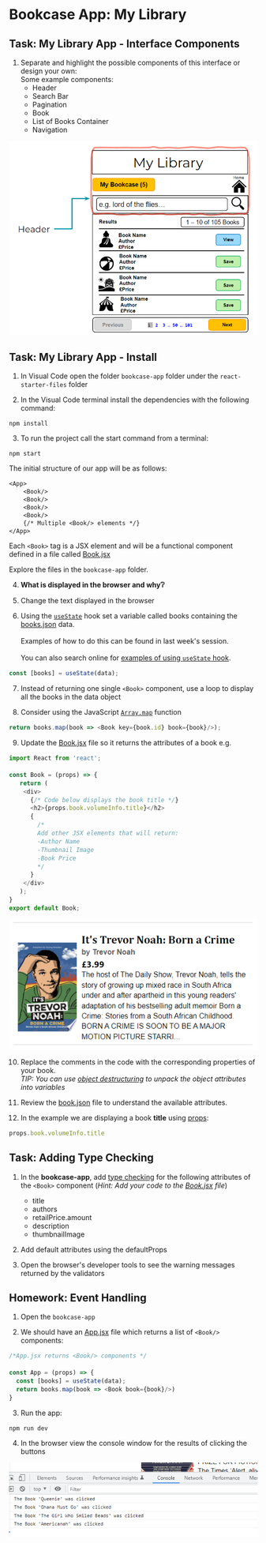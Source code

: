 # Bookcase App: My Library

## Task: My Library App - Interface Components

1. Separate and highlight the possible components of this interface or design your own:<br/>Some example components:
    - Header
    - Search Bar
    - Pagination
    - Book
    - List of Books Container
    - Navigation


![Example Book App GUI](docs/bookcase-app-gui-example.png)

## Task: My Library App - Install

1. In Visual Code open the folder `bookcase-app` folder under the `react-starter-files` folder

1. In the Visual Code terminal install the dependencies with the following command: 
```shell
npm install
````
3. To run the project call the start command from a terminal:

```shell 
npm start 
```
The initial structure of our app will be as follows: 

```JS
<App>
    <Book/>
    <Book/>
    <Book/>
    <Book/>
    {/* Multiple <Book/> elements */}
</App>
```

Each `<Book>` tag is a JSX element and will be a functional component defined in a file called [Book.jsx][3]

Explore the files in the `bookcase-app` folder.

4. __What is displayed in the browser and why❔__

1. Change the text displayed in the browser

1. Using the [`useState`][1] hook set a variable called books containing the [books.json][4] data. <br/><br/>Examples of how to do this can be found in last week's session.<br/><br/>You can also search online for [examples of using `useState` hook][1].

```js
const [books] = useState(data);
```
7. Instead of returning one single `<Book>` component, use a loop to display all the books in the data object

1. Consider using  the JavaScript [`Array.map`][2] function 

```js
return books.map(book => <Book key={book.id} book={book}/>);
```
9. Update the [Book.jsx][4] file so it returns the attributes of a book e.g.

```js
import React from 'react';

const Book = (props) => {
   return (
    <div>
      {/* Code below displays the book title */}
      <h2>{props.book.volumeInfo.title}</h2>
      {
        /*
        Add other JSX elements that will return:
        -Author Name
        -Thumbnail Image
        -Book Price 
        */
      }
    </div>
   );
}
export default Book;
```
![Example Book in browser](docs/single-book.png)

10. Replace the comments in the code with the corresponding properties of your book.
<br/>_TIP: You can use [object destructuring][5] to unpack the object attributes into variables_

1. Review the [book.json][4] file to understand the available attributes.

1. In the example we are displaying a book __title__ using [props][6]:

```js
props.book.volumeInfo.title
```

## Task: Adding Type Checking

1. In the __bookcase-app__, add [type checking][7] for the following attributes of the `<Book>` component (_Hint: Add your code to the [Book.jsx][3] file_)

    - title
    - authors
    - retailPrice.amount
    - description
    - thumbnailImage

1. Add default attributes using the defaultProps

1. Open the browser's developer tools to see the warning messages returned by the validators

## Homework: Event Handling

1. Open the `bookcase-app`

1. We should have an [App.jsx][8] file which returns a list of `<Book/>` components:

```js
/*App.jsx returns <Book/> components */

const App = (props) => {
  const [books] = useState(data);
  return books.map(book => <Book book={book}/>)
}
```

3. Run the app:

```shell
npm run dev
```
4. In the browser view the console window for the results of clicking the buttons

![Console output](docs/homework-console.png )

[1]:https://reactjs.org/docs/hooks-state.html
[2]:https://developer.mozilla.org/en-US/docs/Web/JavaScript/Reference/Global_Objects/Array/map
[3]:/bookcase-app/src/components/Book.jsx
[4]:/bookcase-app/src/models/books.json
[5]:https://developer.mozilla.org/en-US/docs/Web/JavaScript/Reference/Operators/Destructuring_assignment#object_destructuring
[6]:https://reactjs.org/docs/components-and-props.html
[7]:https://reactjs.org/docs/typechecking-with-proptypes.html
[8]:/bookcase-app/src/App.jsx